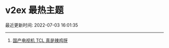 # v2ex 最热主题

最近更新时间: 2022-07-03 16:01:35

--- 
1. [国产电视机 TCL 真是辣鸡呀](https://www.v2ex.com/t/863737) 
